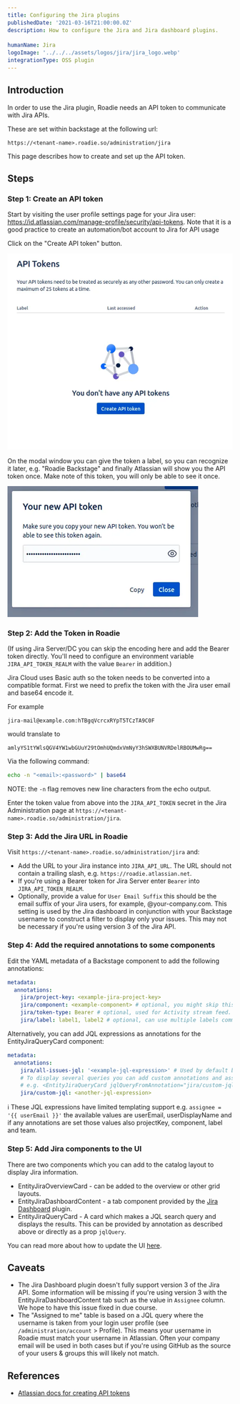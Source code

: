 ```yaml
---
title: Configuring the Jira plugins
publishedDate: '2021-03-16T21:00:00.0Z'
description: How to configure the Jira and Jira dashboard plugins.

humanName: Jira
logoImage: '../../../assets/logos/jira/jira_logo.webp'
integrationType: OSS plugin
---
```


## Introduction

In order to use the Jira plugin, Roadie needs an API token to communicate with Jira APIs.


These are set within backstage at the following url:

```text
https://<tenant-name>.roadie.so/administration/jira
```

This page describes how to create and set up the API token.

## Steps

### Step 1: Create an API token

Start by visiting the user profile settings page for your Jira user: https://id.atlassian.com/manage-profile/security/api-tokens. Note that it is a good practice to create an automation/bot account to Jira for API usage 

Click on the "Create API token" button.

   ![Personal API Tokens screen in Atlassian with no tokens defined](./create-api-token.webp)

On the modal window you can give the token a label, so you can recognize it later, e.g. "Roadie Backstage" and finally Atlassian will show you the API token once. Make note of this token, you will only be able to see it once.

   ![New created token modal window with a possibility to copy the token](./new-token.webp)

### Step 2: Add the Token in Roadie

(If using Jira Server/DC you can skip the encoding here and add the Bearer token directly. You'll need to configure an environment variable `JIRA_API_TOKEN_REALM` with the value `Bearer` in addition.)

Jira Cloud uses Basic auth so the token needs to be converted into a compatible format. 
First we need to prefix the token with the Jira user email and base64 encode it. 

For example
```
jira-mail@example.com:hTBgqVcrcxRYpT5TCzTA9C0F
```
would translate to
```
amlyYS1tYWlsQGV4YW1wbGUuY29tOmhUQmdxVmNyY3hSWXBUNVRDelRBOUMwRg==
```
Via the following command:
```bash
echo -n "<email>:<password>" | base64 
```
NOTE: the `-n` flag removes new line characters from the echo output.

Enter the token value from above into the `JIRA_API_TOKEN` secret in the Jira Administration page at `https://<tenant-name>.roadie.so/administration/jira`.

### Step 3: Add the Jira URL in Roadie
Visit `https://<tenant-name>.roadie.so/administration/jira` and:
* Add the URL to your Jira instance into `JIRA_API_URL`. The URL should not contain a trailing slash, e.g. `https://roadie.atlassian.net`.
* If you're using a Bearer token for Jira Server enter `Bearer` into `JIRA_API_TOKEN_REALM`.
* Optionally, provide a value for `User Email Suffix` this should be the email suffix of your Jira users, for example, @your-company.com.
  This setting is used by the Jira dashboard in conjunction with your Backstage username to construct a filter to display only your issues. 
  This may not be necessary if you're using version 3 of the Jira API. 

### Step 4: Add the required annotations to some components

Edit the YAML metadata of a Backstage component to add the following annotations:

```yaml
metadata:
  annotations:
    jira/project-key: <example-jira-project-key>
    jira/component: <example-component> # optional, you might skip this value to fetch data for all components
    jira/token-type: Bearer # optional, used for Activity stream feed.
    jira/label: label1, label2 # optional, can use multiple labels comma separated or a single value
```

Alternatively, you can add JQL expressions as annotations for the EntityJiraQueryCard component:

```yaml
metadata:
  annotations:
    jira/all-issues-jql: '<example-jql-expression>' # Used by default by EntityJiraQueryCard
    # To display several queries you can add custom annotations and associate those using the jqlQueryFromAnnotation prop
    # e.g. <EntityJiraQueryCard jqlQueryFromAnnotation="jira/custom-jql" />
    jira/custom-jql: <another-jql-expression>  
```

ℹ️ These JQL expressions have limited templating support e.g. `assignee = '{{ userEmail }}'` the available values are 
userEmail, userDisplayName and if any annotations are set those values also projectKey, component, label and team.

### Step 5: Add Jira components to the UI

There are two components which you can add to the catalog layout to display Jira information. 
* EntityJiraOverviewCard - can be added to the overview or other grid layouts. 
* EntityJiraDashboardContent - a tab component provided by the [Jira Dashboard](https://www.npmjs.com/package/@axis-backstage/plugin-jira-dashboard) plugin.
* EntityJiraQueryCard - A card which makes a JQL search query and displays the results. This can be provided by annotation
  as described above or directly as a prop `jqlQuery`.

You can read more about how to update the UI [here](/docs/details/updating-the-ui/).

## Caveats

* The Jira Dashboard plugin doesn't fully support version 3 of the Jira API. Some information will be missing if you're using
  version 3 with the EntityJiraDashboardContent tab such as the value in `Assignee` column. We hope to have this issue fixed
  in due course.
* The "Assigned to me" table is based on a JQL query where the username is taken from your login user profile (see `/administration/account` > Profile).
  This means your username in Roadie must match your username in Atlassian. Often your company email will be used in both cases
  but if you're using GitHub as the source of your users & groups this will likely not match.

## References

- [Atlassian docs for creating API tokens](https://support.atlassian.com/atlassian-account/docs/manage-api-tokens-for-your-atlassian-account/)

